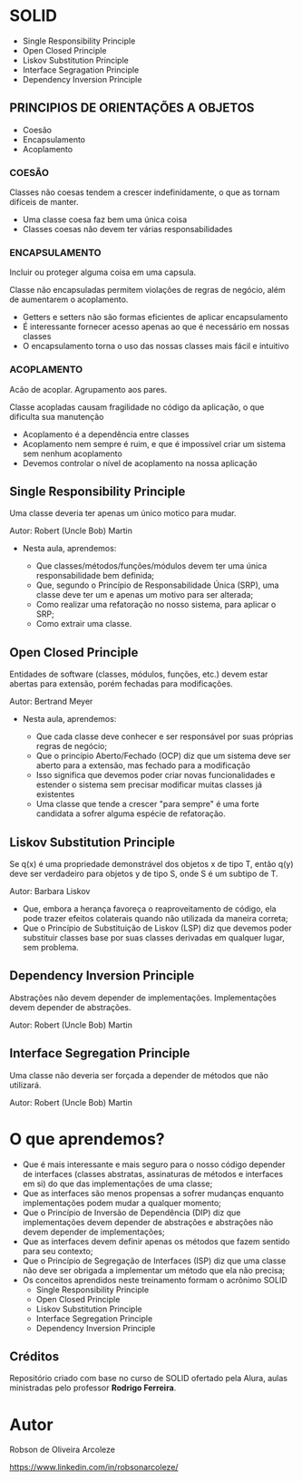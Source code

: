# SOLID

- Single Responsibility Principle
- Open Closed Principle
- Liskov Substitution Principle
- Interface Segragation Principle
- Dependency Inversion Principle

## PRINCIPIOS DE ORIENTAÇÕES A OBJETOS

- Coesão
- Encapsulamento
- Acoplamento

### COESÃO

Classes não coesas tendem a crescer indefinidamente, o que as tornam difíceis de manter.

  - Uma classe coesa faz bem uma única coisa
  - Classes coesas não devem ter várias responsabilidades


### ENCAPSULAMENTO

Incluir ou proteger alguma coisa em uma capsula.

Classe não encapsuladas permitem violações de regras de negócio, além de aumentarem o acoplamento.

  - Getters e setters não são formas eficientes de aplicar encapsulamento
  - É interessante fornecer acesso apenas ao que é necessário em nossas classes
  - O encapsulamento torna o uso das nossas classes mais fácil e intuitivo

### ACOPLAMENTO

Acão de acoplar. Agrupamento aos pares.

Classe acopladas causam fragilidade no código da aplicação, o que dificulta sua manutenção

  - Acoplamento é a dependência entre classes
  - Acoplamento nem sempre é ruim, e que é impossível criar um sistema sem nenhum acoplamento
  - Devemos controlar o nível de acoplamento na nossa aplicação


## Single Responsibility Principle

Uma classe deveria ter apenas um único motico para mudar.


Autor: Robert (Uncle Bob) Martin


- Nesta aula, aprendemos:

  - Que classes/métodos/funções/módulos devem ter uma única responsabilidade bem definida;
  - Que, segundo o Princípio de Responsabilidade Única (SRP), uma classe deve ter um e apenas um motivo para ser alterada;
  - Como realizar uma refatoração no nosso sistema, para aplicar o SRP;
  - Como extrair uma classe.

## Open Closed Principle

Entidades de software (classes, módulos, funções, etc.) devem estar abertas para extensão, porém fechadas para modificações.


Autor: Bertrand Meyer

- Nesta aula, aprendemos:

  - Que cada classe deve conhecer e ser responsável por suas próprias regras de negócio;
  - Que o princípio Aberto/Fechado (OCP) diz que um sistema deve ser aberto para a extensão, mas fechado para a modificação
   - Isso significa que devemos poder criar novas funcionalidades e estender o sistema sem precisar modificar muitas classes já existentes
  - Uma classe que tende a crescer "para sempre" é uma forte candidata a sofrer alguma espécie de refatoração.
  
  
## Liskov Substitution Principle

Se q(x) é uma propriedade demonstrável dos objetos x de tipo T, então q(y) deve ser verdadeiro para objetos y de tipo S, onde S é um subtipo de T.

Autor: Barbara Liskov

- Que, embora a herança favoreça o reaproveitamento de código, ela pode trazer efeitos colaterais quando não utilizada da maneira correta;
- Que o Princípio de Substituição de Liskov (LSP) diz que devemos poder substituir classes base por suas classes derivadas em qualquer lugar, sem problema.


## Dependency Inversion Principle

Abstrações não devem depender de implementações. Implementações devem depender de abstrações.

Autor: Robert (Uncle Bob) Martin


## Interface Segregation Principle

Uma classe não deveria ser forçada a depender de métodos que não utilizará.

Autor: Robert (Uncle Bob) Martin

# O que aprendemos?

- Que é mais interessante e mais seguro para o nosso código depender de interfaces (classes abstratas, assinaturas de métodos e interfaces em si) do que das implementações de uma classe;
- Que as interfaces são menos propensas a sofrer mudanças enquanto implementações podem mudar a qualquer momento;
- Que o Princípio de Inversão de Dependência (DIP) diz que implementações devem depender de abstrações e abstrações não devem depender de implementações;
- Que as interfaces devem definir apenas os métodos que fazem sentido para seu contexto;
- Que o Princípio de Segregação de Interfaces (ISP) diz que uma classe não deve ser obrigada a implementar um método que ela não precisa;
- Os conceitos aprendidos neste treinamento formam o acrônimo SOLID
  - Single Responsibility Principle
  - Open Closed Principle
  - Liskov Substitution Principle
  - Interface Segregation Principle
  - Dependency Inversion Principle
  
## Créditos

Repositório criado com base no curso de SOLID ofertado pela Alura, aulas ministradas pelo professor __Rodrigo Ferreira__.


# Autor

Robson de Oliveira Arcoleze

https://www.linkedin.com/in/robsonarcoleze/  

